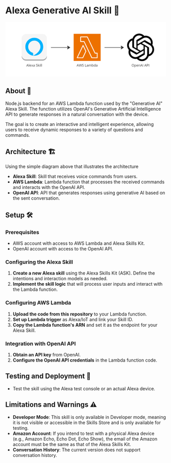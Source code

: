 # Alexa Generative AI Skill 🤖
![Architectural Diagram](assets/architectural_diagram.png)

## About 📖
Node.js backend for an AWS Lambda function used by the "Generative AI" Alexa Skill. The function utilizes OpenAI's Generative Artificial Intelligence API to generate responses in a natural conversation with the device. 

The goal is to create an interactive and intelligent experience, allowing users to receive dynamic responses to a variety of questions and commands.

## Architecture 🏗️
Using the simple diagram above that illustrates the architecture

- **Alexa Skill**: Skill that receives voice commands from users.
- **AWS Lambda**: Lambda function that processes the received commands and interacts with the OpenAI API.
- **OpenAI API**: API that generates responses using generative AI based on the sent conversation.

## Setup 🛠
### Prerequisites
- AWS account with access to AWS Lambda and Alexa Skills Kit.
- OpenAI account with access to the OpenAI API.

### Configuring the Alexa Skill
1. **Create a new Alexa skill** using the Alexa Skills Kit (ASK). Define the intentions and interaction models as needed.
2. **Implement the skill logic** that will process user inputs and interact with the Lambda function.

### Configuring AWS Lambda
1. **Upload the code from this repository** to your Lambda function.
2. **Set up Lambda trigger** as Alexa/IoT and link your Skill ID.
3. **Copy the Lambda function's ARN** and set it as the endpoint for your Alexa Skill.

### Integration with OpenAI API
1. **Obtain an API key** from OpenAI.
2. **Configure the OpenAI API credentials** in the Lambda function code.

## Testing and Deployment 🚀
- Test the skill using the Alexa test console or an actual Alexa device.

## Limitations and Warnings ⚠️
- **Developer Mode**: This skill is only available in Developer mode, meaning it is not visible or accessible in the Skills Store and is only available for testing.
- **Amazon Account**: If you intend to test with a physical Alexa device (e.g., Amazon Echo, Echo Dot, Echo Show), the email of the Amazon account must be the same as that of the Alexa Skills Kit.
- **Conversation History**: The current version does not support conversation history.